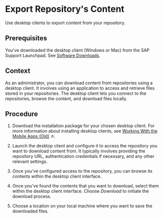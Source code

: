 <!-- loiob4267744c49d4d1baccfc36d36139454 -->

# Export Repository's Content

Use desktop clients to export content from your repository.



<a name="loiob4267744c49d4d1baccfc36d36139454__prereq_v4m_3fb_w1c"/>

## Prerequisites

You've downloaded the desktop client \(Windows or Mac\) from the SAP Support Launchpad. See [Software Downloads](https://launchpad.support.sap.com/#/softwarecenter/template/products/%20_APP=00200682500000001943&_EVENT=DISPHIER&HEADER=Y&FUNCTIONBAR=N&EVENT=TREE&NE=NAVIGATE&ENR=73555000100200016759&V=MAINT&TA=ACTUAL&PAGE=SEARCH/SAP_DOC_MGMT_DESKTOP_APP%201.0).



<a name="loiob4267744c49d4d1baccfc36d36139454__context_ffx_3fb_w1c"/>

## Context

As an administrator, you can download content from repositories using a desktop client. It involves using an application to access and retrieve files stored in your repositories. The desktop client lets you connect to the repositories, browse the content, and download files locally.



## Procedure

1.  Download the installation package for your chosen desktop client. For more information about installing desktop clients, see [Working With the Mobile Apps (Old)](https://help.sap.com/viewer/774c31c426df4fee9cbdcee9bbd876f8/Dev/en-US/c584be72204a4ec2a7b18f35dc95eb6e.html "The various SAP Document Management Service applications (apps) need to be installed before you can use them on your devices.") :arrow_upper_right:.

2.  Launch the desktop client and configure it to access the repository you want to download content from. It typically involves providing the repository URL, authentication credentials if necessary, and any other relevant settings.

3.  Once you've configured access to the repository, you can browse its contents within the desktop client interface.

4.  Once you've found the contents that you want to download, select them within the desktop client interface. Choose *Download* to initiate the download process.

5.  Choose a location on your local machine where you want to save the downloaded files.


